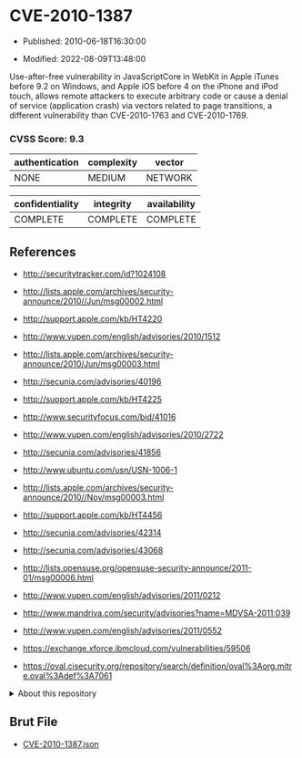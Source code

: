 # CVE-2010-1387

- Published: 2010-06-18T16:30:00

- Modified: 2022-08-09T13:48:00

Use-after-free vulnerability in JavaScriptCore in WebKit in Apple iTunes before 9.2 on Windows, and Apple iOS before 4 on the iPhone and iPod touch, allows remote attackers to execute arbitrary code or cause a denial of service (application crash) via vectors related to page transitions, a different vulnerability than CVE-2010-1763 and CVE-2010-1769.

### CVSS Score: **9.3**

| authentication | complexity | vector |
| --- | --- | --- |
| NONE | MEDIUM | NETWORK |

| confidentiality | integrity | availability |
| --- | --- | --- |
| COMPLETE | COMPLETE | COMPLETE |

## References

* http://securitytracker.com/id?1024108

* http://lists.apple.com/archives/security-announce/2010//Jun/msg00002.html

* http://support.apple.com/kb/HT4220

* http://www.vupen.com/english/advisories/2010/1512

* http://lists.apple.com/archives/security-announce/2010/Jun/msg00003.html

* http://secunia.com/advisories/40196

* http://support.apple.com/kb/HT4225

* http://www.securityfocus.com/bid/41016

* http://www.vupen.com/english/advisories/2010/2722

* http://secunia.com/advisories/41856

* http://www.ubuntu.com/usn/USN-1006-1

* http://lists.apple.com/archives/security-announce/2010//Nov/msg00003.html

* http://support.apple.com/kb/HT4456

* http://secunia.com/advisories/42314

* http://secunia.com/advisories/43068

* http://lists.opensuse.org/opensuse-security-announce/2011-01/msg00006.html

* http://www.vupen.com/english/advisories/2011/0212

* http://www.mandriva.com/security/advisories?name=MDVSA-2011:039

* http://www.vupen.com/english/advisories/2011/0552

* https://exchange.xforce.ibmcloud.com/vulnerabilities/59506

* https://oval.cisecurity.org/repository/search/definition/oval%3Aorg.mitre.oval%3Adef%3A7061

<details>
<summary>About this repository</summary> 

  This repository is part of the project [Live Hack CVE](https://github.com/Live-Hack-CVE). Main website can be found [www.live-hack.org](https://www.live-hack.org) 
  
  Made by [Sn0wAlice](https://github.com/Sn0wAlice) for the people that care about security and need to have a feed of the latest CVEs. Hope you enjoy it, don't forget to star the repo and follow me on [Twitter](https://twitter.com/Sn0wAlice) and [Github](https://github.com/Sn0wAlice). And that is my [personnal website](https://www.alice-snow.me/)

  - [Home Page](https://github.com/Live-Hack-CVE)
  - [Framework](https://github.com/Live-Hack-CVE/cve-framework)
  - [CVE database](https://github.com/Live-Hack-CVE/full_database)
  - [Changelog](https://github.com/Live-Hack-CVE/Changelog)
</details>

## Brut File

* [CVE-2010-1387.json](https://raw.githubusercontent.com/Live-Hack-CVE/full_database/main/cves/2010/CVE-2010-1387.json)

